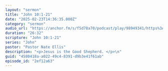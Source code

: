 ```yaml
---
layout: "sermon"
title: "John 10:1-21"
date: "2025-02-23T14:36:35.000Z"
category: "sermon"
audio_url: "https://anchor.fm/s/f5d78a70/podcast/play/98949341/https%3A%2F%2Fd3ctxlq1ktw2nl.cloudfront.net%2Fstaging%2F2025-1-24%2F395440209-44100-2-e7e2d3755290c.m4a"
duration: "26:32"
scripture: "John 10:1-21"
series: "John"
pastor: "Pastor Nate Ellis"
description: "<p>Jesus is the Good Shepherd. </p>\n"
guid: "4580418a-a022-49c4-8391-d9b3e41f61ab"
episode_id: "2ef12a63"
---
```


